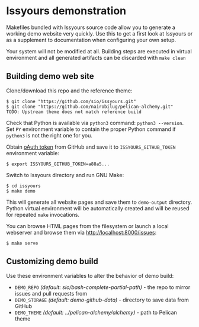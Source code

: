 # Issyours demonstration

Makefiles bundled with Issyours source code allow you to generate a working
demo website very quickly. Use this to get a first look at Issyours or as a
supplement to documentation when configuring your own setup.

Your system will not be modified at all. Building steps are executed in
virtual environment and all generated artifacts can be discarded with `make clean`


## Building demo web site

Clone/download this repo and the reference theme:

```
$ git clone "https://github.com/sio/issyours.git"
$ git clone "https://github.com/nairobilug/pelican-alchemy.git"
TODO: Upstream theme does not match reference build
```

Check that Python is available via `python3` command: `python3 --version`.
Set `PY` environment variable to contain the proper Python command if `python3` is
not the right one for you.

Obtain [oAuth token](https://github.com/settings/tokens) from GitHub and save
it to `ISSYOURS_GITHUB_TOKEN` environment variable:

```
$ export ISSYOURS_GITHUB_TOKEN=a88a5...
```

Switch to Issyours directory and run GNU Make:

```
$ cd issyours
$ make demo
```

This will generate all website pages and save them to `demo-output` directory.
Python virtual environment will be automatically created and will be reused
for repeated `make` invocations.

You can browse HTML pages from the filesystem or launch a local webserver and
browse them via <http://localhost:8000/issues>:

```
$ make serve
```


## Customizing demo build

Use these environment variables to alter the behavior of demo build:

- `DEMO_REPO` *(default: sio/bash-complete-partial-path)* -
  the repo to mirror issues and pull requests from
- `DEMO_STORAGE` *(default: demo-github-data)* -
  directory to save data from GitHub
- `DEMO_THEME` *(default: ../pelican-alchemy/alchemy)* -
  path to Pelican theme
